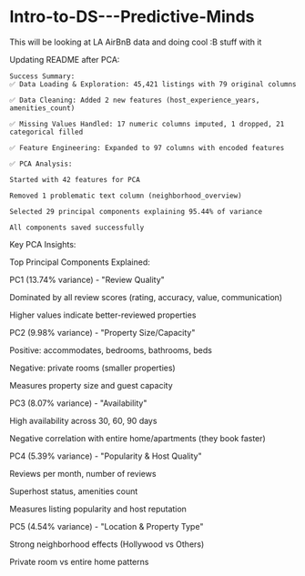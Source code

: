 # Intro-to-DS---Predictive-Minds
This will be looking at LA AirBnB data and doing cool :B stuff with it

Updating README after PCA:

    Success Summary:
    ✅ Data Loading & Exploration: 45,421 listings with 79 original columns

    ✅ Data Cleaning: Added 2 new features (host_experience_years, amenities_count)

    ✅ Missing Values Handled: 17 numeric columns imputed, 1 dropped, 21 categorical filled

    ✅ Feature Engineering: Expanded to 97 columns with encoded features

    ✅ PCA Analysis:

    Started with 42 features for PCA

    Removed 1 problematic text column (neighborhood_overview)

    Selected 29 principal components explaining 95.44% of variance

    All components saved successfully

Key PCA Insights:

Top Principal Components Explained:

PC1 (13.74% variance) - "Review Quality"

Dominated by all review scores (rating, accuracy, value, communication)

Higher values indicate better-reviewed properties

PC2 (9.98% variance) - "Property Size/Capacity"

Positive: accommodates, bedrooms, bathrooms, beds

Negative: private rooms (smaller properties)

Measures property size and guest capacity

PC3 (8.07% variance) - "Availability"

High availability across 30, 60, 90 days

Negative correlation with entire home/apartments (they book faster)

PC4 (5.39% variance) - "Popularity & Host Quality"

Reviews per month, number of reviews

Superhost status, amenities count

Measures listing popularity and host reputation

PC5 (4.54% variance) - "Location & Property Type"

Strong neighborhood effects (Hollywood vs Others)

Private room vs entire home patterns